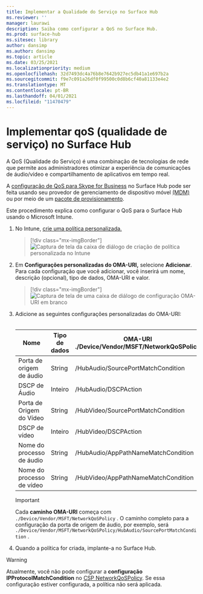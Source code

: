 ```yaml
---
title: Implementar a Qualidade do Serviço no Surface Hub
ms.reviewer: ''
manager: laurawi
description: Saiba como configurar a QoS no Surface Hub.
ms.prod: surface-hub
ms.sitesec: library
author: dansimp
ms.author: dansimp
ms.topic: article
ms.date: 03/25/2021
ms.localizationpriority: medium
ms.openlocfilehash: 32d7493dc4a76b8e7642b927ec5db41a1e697b2a
ms.sourcegitcommit: f9e7c091a26df0f99500c0d8b6cf40a81133e4e2
ms.translationtype: MT
ms.contentlocale: pt-BR
ms.lasthandoff: 04/01/2021
ms.locfileid: "11470479"
---
```

# <a name="implement-quality-of-service-qos-on-surface-hub"></a>Implementar qoS (qualidade de serviço) no Surface Hub

A QoS (Qualidade do Serviço) é uma combinação de tecnologias de rede que permite aos administradores otimizar a experiência de comunicações de áudio/vídeo e compartilhamento de aplicativos em tempo real.
 
A [configuração de QoS para Skype for Business](https://docs.microsoft.com/windows/client-management/mdm/networkqospolicy-csp) no Surface Hub pode ser feita usando seu provedor de gerenciamento de dispositivo móvel [(MDM)](manage-settings-with-mdm-for-surface-hub.md) ou por meio de um [pacote de provisionamento](provisioning-packages-for-surface-hub.md). 
 
 
Este procedimento explica como configurar o QoS para o Surface Hub usando o Microsoft Intune. 

1. No Intune, [crie uma política personalizada.](https://docs.microsoft.com/intune/custom-settings-configure)

    > [!div class="mx-imgBorder"]
    > ![Captura de tela da caixa de diálogo de criação de política personalizada no Intune](images/qos-create.png)

2. Em **Configurações personalizadas do OMA-URI,** selecione **Adicionar**. Para cada configuração que você adicionar, você inserirá um nome, descrição (opcional), tipo de dados, OMA-URI e valor.

    > [!div class="mx-imgBorder"]
    > ![Captura de tela de uma caixa de diálogo de configuração OMA-URI em branco](images/qos-setting.png)

3. Adicione as seguintes configurações personalizadas do OMA-URI:<br/><br/>

    Nome | Tipo de dados | OMA-URI<br>./Device/Vendor/MSFT/NetworkQoSPolicy |  Valor
    --- | --- | --- | ---
    Porta de origem de áudio | String |  /HubAudio/SourcePortMatchCondition  |   Obter os valores do administrador do Skype
    DSCP de Áudio | Inteiro |  /HubAudio/DSCPAction  |   46
    Porta de Origem do Vídeo | String |  /HubVideo/SourcePortMatchCondition   |  Obter os valores do administrador do Skype
    DSCP de vídeo | Inteiro |  /HubVideo/DSCPAction   |   34
    Nome do processo de áudio | String |  /HubAudio/AppPathNameMatchCondition  |   Microsoft.PPISkype.Windows.exe
    Nome do processo de vídeo | String |  /HubVideo/AppPathNameMatchCondition  |   Microsoft.PPISkype.Windows.exe

    >[!IMPORTANT]
    >Cada **caminho OMA-URI** começa com `./Device/Vendor/MSFT/NetworkQoSPolicy` . O caminho completo para a configuração da porta de origem de áudio, por exemplo, será `./Device/Vendor/MSFT/NetworkQoSPolicy/HubAudio/SourcePortMatchCondition` .

4. Quando a política for criada, implante-a no Surface Hub.


>[!WARNING]
>Atualmente, você não pode configurar a **configuração IPProtocolMatchCondition** no [CSP NetworkQoSPolicy](https://docs.microsoft.com/windows/client-management/mdm/networkqospolicy-csp). Se essa configuração estiver configurada, a política não será aplicada.
 
